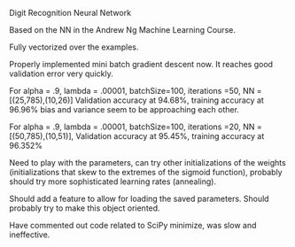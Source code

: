Digit Recognition Neural Network

Based on the NN in the Andrew Ng Machine Learning Course.

Fully vectorized over the examples. 

Properly implemented mini batch gradient descent now. It reaches good validation error very quickly.

For alpha = .9, lambda = .00001, batchSize=100, iterations =50, NN = [(25,785),(10,26)] Validation accuracy at 94.68%, training accuracy at 96.96% bias and variance seem to be approaching each other. 

For alpha = .9, lambda = .00001, batchSize=100, iterations =20, NN = [(50,785),(10,51)], Validation accuracy at 95.45%, training accuracy at 96.352%

Need to play with the parameters, can try other initializations of the weights (initializations that skew to the extremes of the sigmoid function), probably should try more sophisticated learning rates (annealing).

Should add a feature to allow for loading the saved parameters. Should probably try to make this object oriented.

Have commented out code related to SciPy minimize, was slow and ineffective.